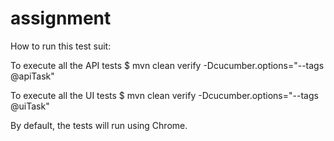 # assignment
How to run this test suit:


To execute all the API tests  $ mvn clean verify -Dcucumber.options="--tags @apiTask" 

To execute all the UI tests  $ mvn clean verify -Dcucumber.options="--tags @uiTask" 

By default, the tests will run using Chrome.
